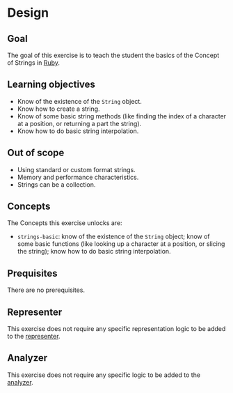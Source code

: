 # Design

## Goal

The goal of this exercise is to teach the student the basics of the Concept of Strings in [Ruby][ruby-doc.org-string].

## Learning objectives

- Know of the existence of the `String` object.
- Know how to create a string.
- Know of some basic string methods (like finding the index of a character at a position, or returning a part the string).
- Know how to do basic string interpolation.

## Out of scope

- Using standard or custom format strings.
- Memory and performance characteristics.
- Strings can be a collection.

## Concepts

The Concepts this exercise unlocks are:

- `strings-basic`: know of the existence of the `String` object; know of some basic functions (like looking up a character at a position, or slicing the string); know how to do basic string interpolation.

## Prequisites

There are no prerequisites.

## Representer

This exercise does not require any specific representation logic to be added to the [representer][representer].

## Analyzer

This exercise does not require any specific logic to be added to the [analyzer][analyzer].

[analyzer]: https://github.com/exercism/ruby-analyzer
[representer]: https://github.com/exercism/ruby-representer
[ruby-doc.org-string]: https://ruby-doc.org/core-2.7.0/String.html

